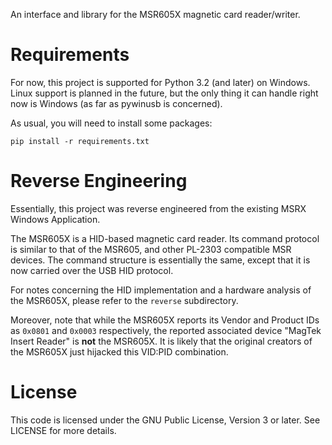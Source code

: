 An interface and library for the MSR605X magnetic card reader/writer.

# Requirements
For now, this project is supported for Python 3.2 (and later) on Windows. Linux support is
planned in the future, but the only thing it can handle right now is Windows (as far as pywinusb is concerned).

As usual, you will need to install some packages:

    pip install -r requirements.txt

# Reverse Engineering
Essentially, this project was reverse engineered from the existing MSRX Windows Application.

The MSR605X is a HID-based magnetic card reader. Its command protocol is similar to that of the MSR605, and other PL-2303
compatible MSR devices. The command structure is essentially the same, except that it is now carried over the USB HID
protocol.

For notes concerning the HID implementation and a hardware analysis of the MSR605X, please refer to the `reverse`
subdirectory.

Moreover, note that while the MSR605X reports its Vendor and Product IDs as `0x0801` and `0x0003` respectively, the
reported associated device "MagTek Insert Reader" is **not** the MSR605X. It is likely that the original creators of the
MSR605X just hijacked this VID:PID combination.

# License
This code is licensed under the GNU Public License, Version 3 or later. See LICENSE for more details.
